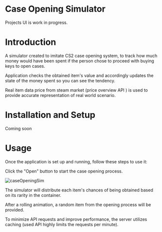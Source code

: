 # Case Opening Simulator

Projects UI is work in progress.

# Introduction

A simulator created to imitate CS2 case opening system, to track how much money would have been spent if the person chose to proceed with buying keys to open cases.

Application checks the obtained item's value and accordingly updates the state of the money spent so you can see the tendency.

Real item data price from steam market (price overview API ) is used to provide accurate representation of real world scenario.

# Installation and Setup

Coming soon

# Usage
Once the application is set up and running, follow these steps to use it:

Click the "Open" button to start the case opening process.

![caseOpeningSim](https://github.com/jusadocode/case-opening-simulator/assets/77744027/8553541f-069b-4d45-8a50-d55f5c8c71ee)

The simulator will distribute each item's chances of being obtained based on its rarity in the container.

After a rolling animation, a random item from the opening process will be provided.


To minimize API requests and improve performance, the server utilizes caching (used API highly limits the requests per minute).

